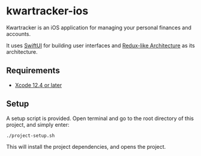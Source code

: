 # kwartracker-ios

Kwartracker is an iOS application for managing your personal finances and accounts.

It uses [SwiftUI](https://developer.apple.com/xcode/swiftui/) for building user interfaces and [Redux-like Architecture](https://quickbirdstudios.com/blog/swiftui-architecture-redux-mvvm/) as its architecture.

## Requirements

* [Xcode 12.4 or later](https://xcodereleases.com/)

## Setup

A setup script is provided. Open terminal and go to the root directory of this project, and simply enter:

```bash
./project-setup.sh
```
This will install the project dependencies, and opens the project.
